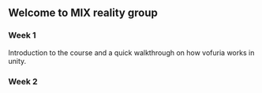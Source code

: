 ## Welcome to MIX reality group 


### Week 1

Introduction to the course and a quick walkthrough on how vofuria works in unity.


### Week 2
